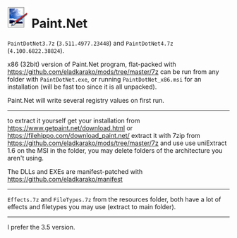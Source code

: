 <h1><img src="resources/icon.png"/> Paint.Net</h1>

<code>PaintDotNet3.7z</code> (<code>3.511.4977.23448</code>) and 
<code>PaintDotNet4.7z</code> (<code>4.100.6822.38824</code>).

x86 (32bit) version of Paint.Net program, 
flat-packed with https://github.com/eladkarako/mods/tree/master/7z 
can be run from any folder with <code>PaintDotNet.exe</code>, 
or running <code>PaintDotNet_x86.msi</code> for an installation (will be fast too since it is all unpacked).

Paint.Net will write several registry values on first run.

<hr/>

to extract it yourself get your installation from https://www.getpaint.net/download.html or https://filehippo.com/download_paint.net/ 
extract it with 7zip from https://github.com/eladkarako/mods/tree/master/7z and use use uniExtract 1.6 on the MSI in the folder, 
you may delete folders of the architecture you aren't using.

The DLLs and EXEs are manifest-patched with https://github.com/eladkarako/manifest

<hr/>

<code>Effects.7z</code> and <code>FileTypes.7z</code> from the resources folder, 
both have a lot of effects and filetypes you may use (extract to main folder).

<hr/>

I prefer the 3.5 version.
